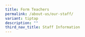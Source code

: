 ```yaml
---
title: Form Teachers
permalink: /about-us/our-staff/
variant: tiptap
description: ""
third_nav_title: Staff Information
---
```

